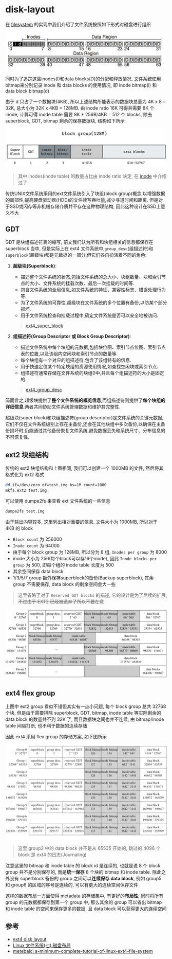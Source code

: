 
# disk-layout

在 [filesystem](./filesystem.md) 的实现中我们介绍了文件系统按照如下形式对磁盘进行组织

![20240509111401](https://raw.githubusercontent.com/learner-lu/picbed/master/20240509111401.png)

同时为了追踪这些inodes(I)和data blocks(D)的分配和释放情况, 文件系统使用bitmap来分别记录 inode 和 data blocks 的使用情况, 即 inode bitmap(i) 和 data block bitmap(d)

由于 d 只占了一个数据块(4KB), 所以上述结构所能表示的数据块总量为 4K x 8 = 32K, 总大小为 32K x 4KB = 128MB. 由 inode ratio 16K 可得共需要 8K 个 inode, 计算可得 inode table 需要 8K * 256B/4KB = 512 个 blocks, 除去 superblock, GDT, bitmap 剩余的保存数据块, 结构如下所示

![20240516100550](https://raw.githubusercontent.com/learner-lu/picbed/master/20240516100550.png)

> 其中 inodes(inode table) 的数量占比由 inode ratio 决定, 在 [inode](./inode.md) 中介绍过了

传统UNIX文件系统采用的ext文件系统引入了块组(block group)概念,以增强数据的局部性,提高硬盘驱动器(HDD)的文件读写吞吐量,减少寻道时间和距离. 但是对于SSD或闪存等非机械存储介质并不存在这种物理结构, 因此这种设计在SSD上意义不大

## GDT

GDT 是块组描述符表的缩写, 前文我们认为所有和块组相关的信息都保存在 superblock 当中, 但是实际上在 ext4 文件系统中,`group_desc`(组描述符)和 `superblock`(超级块)都是元数据的一部分,但它们各自扮演着不同的角色:

1. **超级块(Superblock)**:
   - 描述整个文件系统的状态,包括文件系统的总大小、块组数量、块和索引节点的大小、文件系统的挂载次数、最后一次挂载的时间等.
   - 包含文件系统的全局信息,如文件系统的特征、兼容性标志、错误处理行为等.
   - 为了文件系统的可靠性,超级块在文件系统的多个位置有备份,以防某个部分损坏.
   - 用于文件系统检查和挂载过程中,确定文件系统是否可以安全地被访问.

   > [ext4_super_block](https://github.com/luzhixing12345/klinux/blob/63286f3344a3a2a227648da72f5c7fccf5c1f428/fs/ext4/ext4.h#L1289-L1418)

2. **组描述符(Group Descriptor 或 Block Group Descriptor)**:
   - 描述文件系统中每个块组的元数据,包括块位图、索引节点位图、索引节点表的位置,以及该组内空闲块和索引节点的数量等.
   - 每个块组有一个对应的组描述符,包含了该组特有的信息.
   - 用于快速定位某个特定块组的资源使用情况,如查找空闲块或索引节点.
   - 组描述符通常存储在文件系统的块组0中,并且每个组描述符的大小是固定的.

   > [ext4_group_desc](https://github.com/luzhixing12345/klinux/blob/63286f3344a3a2a227648da72f5c7fccf5c1f428/fs/ext4/ext4.h#L390-L415)

简而言之,超级块提供了**整个文件系统的概览信息**,而组描述符则提供了**每个块组的详细信息**.两者共同协助文件系统管理数据和维护其完整性.

超级块(super block)和块组描述符(group descriptor)是文件系统的关键元数据,它们不仅在文件系统级别上存在主备份,还会在其他块组中多次备份,以确保在主备份损坏时,仍能通过其他备份恢复文件系统,避免数据丢失和系统尺寸、分布信息的不可恢复性.

## ext2 块组结构

传统的 ext2 块组结构和上图相同, 我们可以创建一个 1000MB 的文件, 然后将其格式化为 ext2 格式

```bash
dd if=/dev/zero of=test.img bs=1M count=1000
mkfs.ext2 test.img
```

可以使用 dumpe2fs 来查看 ext 文件系统的一些信息

```bash
dumpe2fs test.img
```

由于输出内容较多, 这里列出相对重要的信息. 文件大小为 1000MB, 所以对于 4KB 的 block

- `Block count` 为 256000
- `Inode count` 为 64000.
- 由于每个 block group 为 128MB, 所以分为 8 组, `Inodes per group` 为 8000
- inode 大小为 256(每个block可以存16个inode), 因此 `Inode blocks per group` 为 500, 即每个组的 inode table 长度为 500
- 其余空间保存 data block
- 1/3/5/7 group 额外保存superblock的备份(Backup superblock), 其余 group 不需要保存, data block 的剩余空间会大一些

> 这里省略了对于 `Reserved GDT blocks` 的描述, 它的设计是为了后续的扩展, ~~不过由于 EXT2 已经被遗弃了所以不要在意~~

![20240516113949](https://raw.githubusercontent.com/learner-lu/picbed/master/20240516113949.png)

## ext4 flex group

上图中 ext2 group 看似不错但其实有一点小问题, 每个 block group 总共 32768 个块, 但是由于需要排除 superblock, GDT, bitmap, inode table 等实际剩余的 data block 的数量并不到 32K 了, 而且数据块之间也并不连续, 由 bitmap/inode table 间隔打断, 也不利于数据的连续存储

因此 ext4 采用 flex group 的存储方案, 如下图所示

![20240516114033](https://raw.githubusercontent.com/learner-lu/picbed/master/20240516114033.png)

> 这里 group2 中的 data block 并不是从 65535 开始的, 跳过的 4096 个 block 是 ext4 的日志(Journaling)

注意这里的 bitmap 和 inode table 的 block id 是连续的, 也就是说 8 个 block group 并不是分别保存的, 而是**统一保存** 8 个块的 bitmap 和 inode table. 除此之外没有 superblock 备份的 group 之间可以**连续保存 data block**, 例如 group5 和 group6 的区域的序号是连续的, 可以有更大的连续空间保存文件

这样的数据布局一方面使得 metadata 的存储集中, 有更好的**布局性**; 同时将所有 group 的元数据都保存到第一个 group 中, 那么其余的 group 可以省出 bitmap 和 inode table 的空间来保存更多的数据, 且 data block 可以获得更大的连续空间

## 参考

- [ext4 disk layout](https://ext4.wiki.kernel.org/index.php/Ext4_Disk_Layout)
- [Linux 文件系统(七):磁盘布局](https://www.bilibili.com/video/BV1JT41167WS/)
- [metebalci a-minimum-complete-tutorial-of-linux-ext4-file-system](https://metebalci.com/blog/a-minimum-complete-tutorial-of-linux-ext4-file-system/)